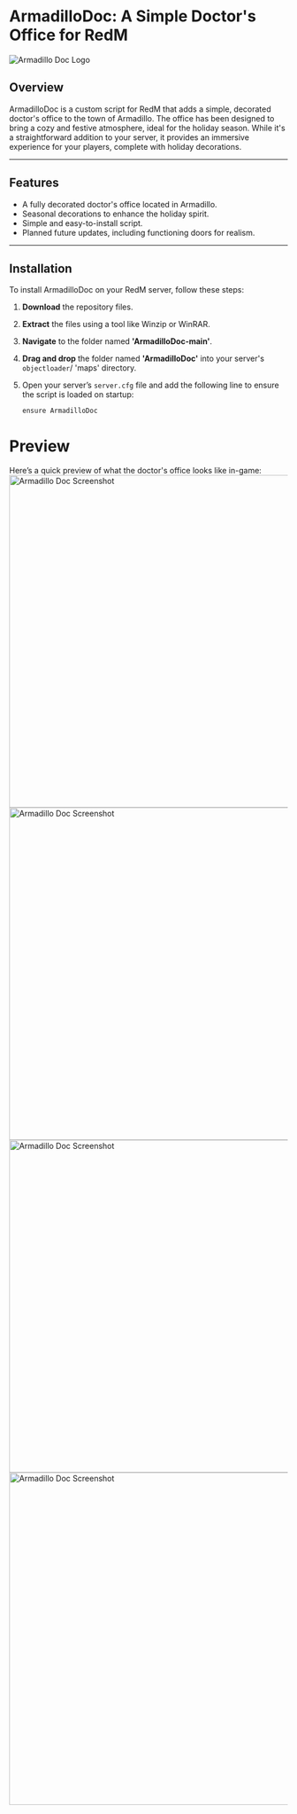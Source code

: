 # ArmadilloDoc: A Simple Doctor's Office for RedM

![Armadillo Doc Logo](https://cdn2.steamgriddb.com/icon/eb06b9db06012a7a4179b8f3cb5384d3/32/256x256.png) <!-- Replace with your actual logo -->

## Overview

ArmadilloDoc is a custom script for RedM that adds a simple, decorated doctor's office to the town of Armadillo. The office has been designed to bring a cozy and festive atmosphere, ideal for the holiday season. While it's a straightforward addition to your server, it provides an immersive experience for your players, complete with holiday decorations.

---

## Features

- A fully decorated doctor's office located in Armadillo.
- Seasonal decorations to enhance the holiday spirit.
- Simple and easy-to-install script.
- Planned future updates, including functioning doors for realism.

---

## Installation

To install ArmadilloDoc on your RedM server, follow these steps:

1. **Download** the repository files.
2. **Extract** the files using a tool like Winzip or WinRAR.
3. **Navigate** to the folder named **'ArmadilloDoc-main'**.
4. **Drag and drop** the folder named **'ArmadilloDoc'** into your server's `objectloader`/ 'maps' directory.
5. Open your server’s `server.cfg` file and add the following line to ensure the script is loaded on startup:

   ```plaintext
   ensure ArmadilloDoc

# Preview
Here’s a quick preview of what the doctor's office looks like in-game:
<img src="https://files.catbox.moe/zlw5h5.png" alt="Armadillo Doc Screenshot" width="600"/>
<img src="https://files.catbox.moe/0fqhdo.png" alt="Armadillo Doc Screenshot" width="600"/>
<img src="https://files.catbox.moe/le1i7q.png" alt="Armadillo Doc Screenshot" width="600"/>
<img src="https://files.catbox.moe/dhqg8e.png" alt="Armadillo Doc Screenshot" width="600"/>
